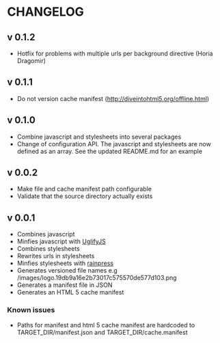 # CHANGELOG

## v 0.1.2

* Hotfix for problems with multiple urls per background directive (Horia Dragomir)

## v 0.1.1

* Do not version cache manifest (http://diveintohtml5.org/offline.html)

## v 0.1.0

* Combine javascript and stylesheets into several packages
* Change of configuration API. The javascript and stylesheets are now
  defined as an array. See the updated README.md for an example

## v 0.0.2

* Make file and cache manifest path configurable
* Validate that the source directory actually exists

## v 0.0.1

* Combines javascript
* Minfies javascript with [UglifyJS](https://github.com/mishoo/UglifyJS)
* Combines stylesheets
* Rewrites urls in stylesheets
* Minfies stylesheets with [rainpress](https://rubygems.org/gems/rainpress)
* Generates versioned file names e.g /images/logo.19db9a16e2b73017c575570de577d103.png
* Generates a manifest file in JSON
* Generates an HTML 5 cache manifest

### Known issues

* Paths for manifest and html 5 cache manifest are hardcoded to TARGET_DIR/manifest.json and TARGET_DIR/cache.manifest
